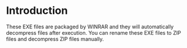 # Introduction
These EXE files are packaged by WINRAR and they will automatically decompress files after execution. You can rename these EXE files to ZIP files and decompress ZIP files manually.
